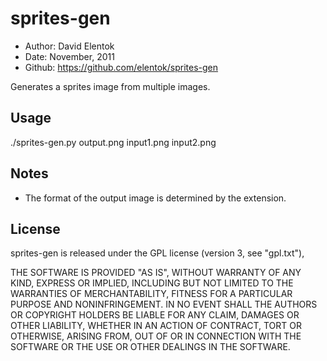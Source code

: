 sprites-gen
===========

* Author: David Elentok
* Date: November, 2011
* Github: <https://github.com/elentok/sprites-gen>

Generates a sprites image from multiple images.


Usage
-----
 
  ./sprites-gen.py output.png input1.png input2.png

Notes
-----

* The format of the output image is determined by the extension.


License
--------

sprites-gen is released under the GPL license (version 3, see "gpl.txt"),

THE SOFTWARE IS PROVIDED "AS IS", WITHOUT WARRANTY OF ANY KIND, EXPRESS OR IMPLIED, 
INCLUDING BUT NOT LIMITED TO THE WARRANTIES OF MERCHANTABILITY, FITNESS FOR A PARTICULAR 
PURPOSE AND NONINFRINGEMENT. IN NO EVENT SHALL THE AUTHORS OR COPYRIGHT HOLDERS BE LIABLE 
FOR ANY CLAIM, DAMAGES OR OTHER LIABILITY, WHETHER IN AN ACTION OF CONTRACT, TORT OR OTHERWISE, 
ARISING FROM, OUT OF OR IN CONNECTION WITH THE SOFTWARE OR THE USE OR OTHER DEALINGS IN THE SOFTWARE.

